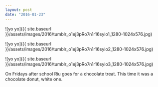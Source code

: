 ```yaml
---
layout: post
date: "2016-01-23"
---
```


![yo yo]({{ site.baseurl }}/assets/images/2016/tumblr_o1ej3pRo7n1r16syio1_1280-1024x576.jpg)

![yo yo]({{ site.baseurl }}/assets/images/2016/tumblr_o1ej3pRo7n1r16syio2_1280-1024x576.jpg)

![yo yo]({{ site.baseurl }}/assets/images/2016/tumblr_o1ej3pRo7n1r16syio3_1280-1024x576.jpg)

On Fridays after school Riu goes for a chocolate treat. This time it was a chocolate donut, white one.
